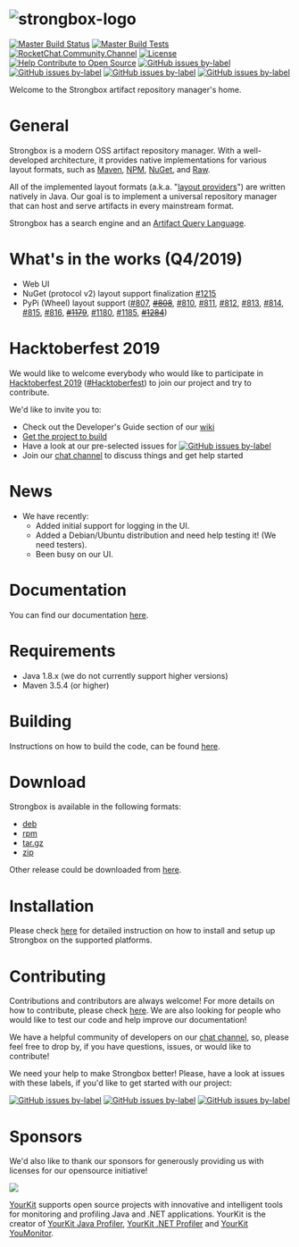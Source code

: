 # ![strongbox-logo][strongbox-logo]

[![Master Build Status][master-build-status-badge]][master-build-status-link]
[![Master Build Tests][master-build-tests-badge]][master-build-status-link]
[![RocketChat.Community.Channel][rocket-chat-badge]][rocket-chat-link]
[![License][license-badge]][license-link]
[![Help Contribute to Open Source][codetriage-badge]][codetriage-link]
[![GitHub issues by-label][good-first-issue-badge]][good-first-issue-link]
[![GitHub issues by-label][help-wanted-badge]][help-wanted-link]
[![GitHub issues by-label][hacktoberfest-badge]][hacktoberfest-link]
[![GitHub issues by-label][stackoverflow-badge]][stackoverflow-link]

Welcome to the Strongbox artifact repository manager's home.

# General

Strongbox is a modern OSS artifact repository manager. With a well-developed architecture, it provides native 
implementations for various layout formats, such as [Maven][docs-maven], [NPM][docs-npm], [NuGet][docs-nuget], and [Raw][docs-raw].

All of the implemented layout formats (a.k.a. "[layout providers][docs-providers]") are written natively in Java. 
Our goal is to implement a universal repository manager that can host and serve artifacts in every mainstream format.

Strongbox has a search engine and an [Artifact Query Language][docs-aql].

# What's in the works (Q4/2019)

* Web UI
* NuGet (protocol v2) layout support finalization [#1215](https://github.com/strongbox/strongbox/issues/1215)
* PyPi (Wheel) layout support ([#807](https://github.com/strongbox/strongbox/issues/807), ~~[#808](https://github.com/strongbox/strongbox/issues/808)~~, [#810](https://github.com/strongbox/strongbox/issues/810), [#811](https://github.com/strongbox/strongbox/issues/811), [#812](https://github.com/strongbox/strongbox/issues/812), [#813](https://github.com/strongbox/strongbox/issues/813), [#814](https://github.com/strongbox/strongbox/issues/814), [#815](https://github.com/strongbox/strongbox/issues/815), [#816](https://github.com/strongbox/strongbox/issues/816), ~~[#1179](https://github.com/strongbox/strongbox/issues/1179)~~, [#1180](https://github.com/strongbox/strongbox/issues/1180), [#1185](https://github.com/strongbox/strongbox/issues/1185), ~~[#1284](https://github.com/strongbox/strongbox/issues/1284)~~)

# Hacktoberfest 2019

We would like to welcome everybody who would like to participate in [Hacktoberfest 2019](https://hacktoberfest.digitalocean.com/) ([#Hacktoberfest](https://hacktoberfest.digitalocean.com/)) to join our project and try to contribute.

We'd like to invite you to:
* Check out the Developer's Guide section of our [wiki](https://strongbox.github.io/developer-guide/getting-started.html)
* [Get the project to build](https://strongbox.github.io/developer-guide/building-the-code.html)
* Have a look at our pre-selected issues for [![GitHub issues by-label][hacktoberfest-badge]][hacktoberfest-link]
* Join our [chat channel](https://chat.carlspring.org/]) to discuss things and get help started

# News

* We have recently:
  * Added initial support for logging in the UI.
  * Added a Debian/Ubuntu distribution and need help testing it! (We need testers).
  * Been busy on our UI.

# Documentation

You can find our documentation [here][docs].

# Requirements

* Java 1.8.x (we do not currently support higher versions)
* Maven 3.5.4 (or higher)

# Building

Instructions on how to build the code, can be found [here][docs-building-the-code].

# Download

Strongbox is available in the following formats:
* [deb][release-deb]
* [rpm][release-rpm]
* [tar.gz][release-tar.gz]
* [zip][release-zip]

Other release could be downloaded from [here][release-all].

# Installation

Please check [here][docs-user-getting-started] for detailed instruction on how to install and setup up Strongbox on the 
supported platforms.

# Contributing

Contributions and contributors are always welcome! For more details on how to contribute, please check [here][docs-contributing]. 
We are also looking for people who would like to test our code and help improve our documentation!

We have a helpful community of developers on our [chat channel][rocket-chat-link], so, please feel free to drop by, if 
you have questions, issues, or would like to contribute!

We need your help to make Strongbox better! Please, have a look at issues with these labels, if you'd like to get 
started with our project:

[![GitHub issues by-label][good-first-issue-badge]][good-first-issue-link]
[![GitHub issues by-label][help-wanted-badge]][help-wanted-link]
[![GitHub issues by-label][hacktoberfest-badge]][hacktoberfest-link]

# Sponsors

We'd also like to thank our sponsors for generously providing us with licenses for our opensource initiative!

[![][yourkit-logo]]([yourkit-link])

[YourKit][yourkit-link] supports open source projects with innovative and intelligent tools for monitoring and profiling Java and .NET applications. YourKit is the creator of [YourKit Java Profiler][yourkit-java-profiler-link], [YourKit .NET Profiler][yourkit-dotnet-profiler-link] and [YourKit YouMonitor][yourkit-monitor-link].


[<--# Generic Links -->]: #
[strongbox-logo]: ./strongbox.svg

[<--# Badges -->]: #
[master-build-status-link]: https://jenkins.carlspring.org/blue/organizations/jenkins/strongbox%2Fbuilds%2Fstrongbox/activity?branch=master
[master-build-status-badge]: https://jenkins.carlspring.org/buildStatus/icon?job=strongbox/builds/strongbox/master
[master-build-tests-badge]: https://img.shields.io/jenkins/t/https/jenkins.carlspring.org/job/strongbox/job/builds/job/strongbox/job/master.svg 
[rocket-chat-link]: https://chat.carlspring.org/channel/community
[rocket-chat-badge]: https://chat.carlspring.org/images/join-chat.svg
[license-link]: https://opensource.org/licenses/Apache-2.0
[license-badge]: https://img.shields.io/badge/License-Apache%202.0-brightgreen.svg
[codetriage-link]: https://www.codetriage.com/strongbox/strongbox
[codetriage-badge]: https://www.codetriage.com/strongbox/strongbox/badges/users.svg
[good-first-issue-link]: https://github.com/strongbox/strongbox/issues?q=is%3Aissue+is%3Aopen+label%3A%22good%20first%20issue%22
[good-first-issue-badge]: https://img.shields.io/github/issues-raw/strongbox/strongbox/good%20first%20issue.svg?label=good%20first%20issue
[help-wanted-link]: https://github.com/strongbox/strongbox/issues?q=is%3Aissue+is%3Aopen+label%3A%22help%20wanted%22
[help-wanted-badge]: https://img.shields.io/github/issues-raw/strongbox/strongbox/help%20wanted.svg?label=help%20wanted&color=%23856bf9& 

[hacktoberfest-link]: https://github.com/strongbox/strongbox/issues?q=is%3Aissue+is%3Aopen+label%3A%22hacktoberfest%22
[hacktoberfest-badge]: https://img.shields.io/github/issues-raw/strongbox/strongbox/hacktoberfest.svg?label=hacktoberfest&color=orange

[stackoverflow-link]: https://stackoverflow.com/tags/strongbox/
[stackoverflow-badge]: https://img.shields.io/badge/stackoverflow-ask-orange.svg

[<--# Docs links -->]: #
[docs]: https://strongbox.github.io/
[docs-maven]: https://strongbox.github.io/developer-guide/layout-providers/maven-2-layout-provider.html
[docs-npm]: https://strongbox.github.io/developer-guide/layout-providers/npm-layout-provider.html
[docs-nuget]: https://strongbox.github.io/developer-guide/layout-providers/nuget-layout-provider.html
[docs-raw]: https://strongbox.github.io/developer-guide/layout-providers/raw-layout-provider.html
[docs-providers]: https://strongbox.github.io/knowledge-base/layout-providers.html
[docs-building-the-code]: https://strongbox.github.io/developer-guide/building-the-code.html
[docs-user-getting-started]: https://strongbox.github.io/user-guide/getting-started.html
[docs-contributing]: https://strongbox.github.io/contributing.html
[docs-aql]: https://strongbox.github.io/user-guide/artifact-query-language.html

[<--# Release links -->]: #
[release-all]: https://github.com/strongbox/strongbox/releases
[release-rpm]: https://github.com/strongbox/strongbox/releases/download/1.0-SNAPSHOT/strongbox-distribution-1.0-SNAPSHOT.rpm
[release-tar.gz]: https://github.com/strongbox/strongbox/releases/download/1.0-SNAPSHOT/strongbox-distribution-1.0-SNAPSHOT.tar.gz
[release-zip]: https://github.com/strongbox/strongbox/releases/download/1.0-SNAPSHOT/strongbox-distribution-1.0-SNAPSHOT.zip
[release-deb]: https://github.com/strongbox/strongbox/releases/download/1.0-SNAPSHOT/strongbox-distribution-1.0-SNAPSHOT.deb

[<--# Sponsors -->]: #
[yourkit-logo]: https://www.yourkit.com/images/yklogo.png
[yourkit-link]: https://www.yourkit.com
[yourkit-java-profiler-link]: https://www.yourkit.com/java/profiler
[yourkit-dotnet-profiler-link]: https://www.yourkit.com/.net/profiler
[yourkit-monitor-link]: https://www.yourkit.com/youmonitor/

